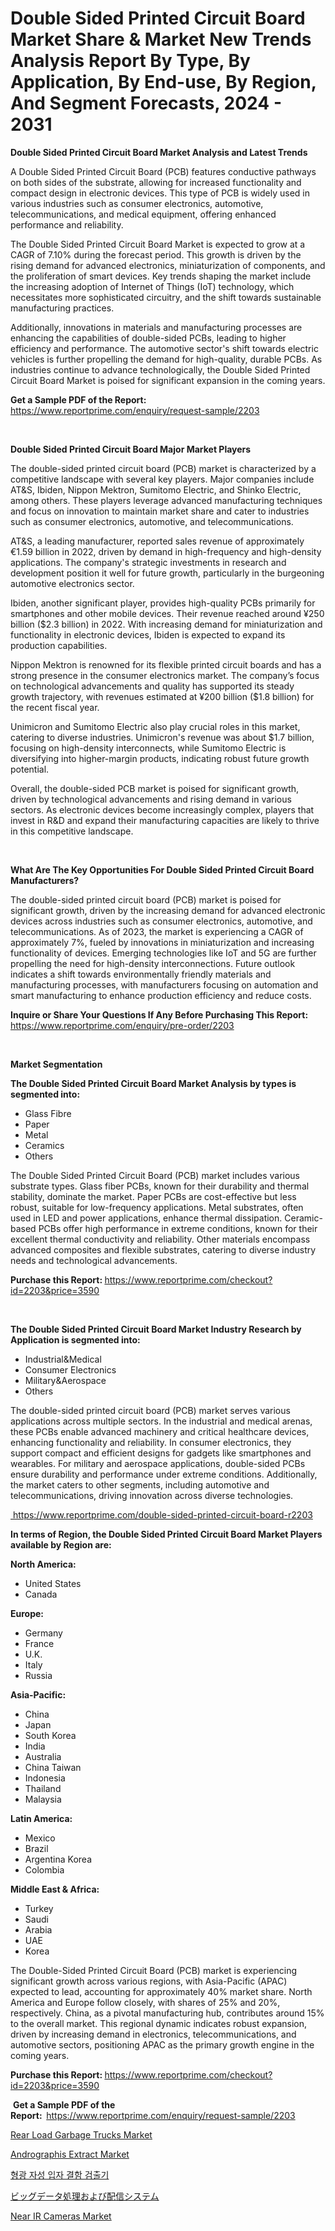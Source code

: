 <p><h1>Double Sided Printed Circuit Board Market Share & Market New Trends Analysis Report By Type, By Application, By End-use, By Region, And Segment Forecasts, 2024 - 2031</h1></p><p><strong>Double Sided Printed Circuit Board Market Analysis and Latest Trends</strong></p>
<p><p>A Double Sided Printed Circuit Board (PCB) features conductive pathways on both sides of the substrate, allowing for increased functionality and compact design in electronic devices. This type of PCB is widely used in various industries such as consumer electronics, automotive, telecommunications, and medical equipment, offering enhanced performance and reliability.</p><p>The Double Sided Printed Circuit Board Market is expected to grow at a CAGR of 7.10% during the forecast period. This growth is driven by the rising demand for advanced electronics, miniaturization of components, and the proliferation of smart devices. Key trends shaping the market include the increasing adoption of Internet of Things (IoT) technology, which necessitates more sophisticated circuitry, and the shift towards sustainable manufacturing practices. </p><p>Additionally, innovations in materials and manufacturing processes are enhancing the capabilities of double-sided PCBs, leading to higher efficiency and performance. The automotive sector's shift towards electric vehicles is further propelling the demand for high-quality, durable PCBs. As industries continue to advance technologically, the Double Sided Printed Circuit Board Market is poised for significant expansion in the coming years.</p></p>
<p><strong>Get a Sample PDF of the Report:&nbsp;</strong> <a href="https://www.reportprime.com/enquiry/request-sample/2203">https://www.reportprime.com/enquiry/request-sample/2203</a></p>
<p>&nbsp;</p>
<p><strong>Double Sided Printed Circuit Board Major Market Players</strong></p>
<p><p>The double-sided printed circuit board (PCB) market is characterized by a competitive landscape with several key players. Major companies include AT&S, Ibiden, Nippon Mektron, Sumitomo Electric, and Shinko Electric, among others. These players leverage advanced manufacturing techniques and focus on innovation to maintain market share and cater to industries such as consumer electronics, automotive, and telecommunications.</p><p>AT&S, a leading manufacturer, reported sales revenue of approximately €1.59 billion in 2022, driven by demand in high-frequency and high-density applications. The company's strategic investments in research and development position it well for future growth, particularly in the burgeoning automotive electronics sector.</p><p>Ibiden, another significant player, provides high-quality PCBs primarily for smartphones and other mobile devices. Their revenue reached around ¥250 billion ($2.3 billion) in 2022. With increasing demand for miniaturization and functionality in electronic devices, Ibiden is expected to expand its production capabilities.</p><p>Nippon Mektron is renowned for its flexible printed circuit boards and has a strong presence in the consumer electronics market. The company’s focus on technological advancements and quality has supported its steady growth trajectory, with revenues estimated at ¥200 billion ($1.8 billion) for the recent fiscal year.</p><p>Unimicron and Sumitomo Electric also play crucial roles in this market, catering to diverse industries. Unimicron's revenue was about $1.7 billion, focusing on high-density interconnects, while Sumitomo Electric is diversifying into higher-margin products, indicating robust future growth potential.</p><p>Overall, the double-sided PCB market is poised for significant growth, driven by technological advancements and rising demand in various sectors. As electronic devices become increasingly complex, players that invest in R&D and expand their manufacturing capacities are likely to thrive in this competitive landscape.</p></p>
<p>&nbsp;</p>
<p><strong>What Are The Key Opportunities For Double Sided Printed Circuit Board Manufacturers?</strong></p>
<p><p>The double-sided printed circuit board (PCB) market is poised for significant growth, driven by the increasing demand for advanced electronic devices across industries such as consumer electronics, automotive, and telecommunications. As of 2023, the market is experiencing a CAGR of approximately 7%, fueled by innovations in miniaturization and increasing functionality of devices. Emerging technologies like IoT and 5G are further propelling the need for high-density interconnections. Future outlook indicates a shift towards environmentally friendly materials and manufacturing processes, with manufacturers focusing on automation and smart manufacturing to enhance production efficiency and reduce costs.</p></p>
<p><strong>Inquire or Share Your Questions If Any Before Purchasing This Report:</strong> <a href="https://www.reportprime.com/enquiry/pre-order/2203">https://www.reportprime.com/enquiry/pre-order/2203</a></p>
<p>&nbsp;</p>
<p><strong>Market Segmentation</strong></p>
<p><strong>The Double Sided Printed Circuit Board Market Analysis by types is segmented into:</strong></p>
<p><ul><li>Glass Fibre</li><li>Paper</li><li>Metal</li><li>Ceramics</li><li>Others</li></ul></p>
<p><p>The Double Sided Printed Circuit Board (PCB) market includes various substrate types. Glass fiber PCBs, known for their durability and thermal stability, dominate the market. Paper PCBs are cost-effective but less robust, suitable for low-frequency applications. Metal substrates, often used in LED and power applications, enhance thermal dissipation. Ceramic-based PCBs offer high performance in extreme conditions, known for their excellent thermal conductivity and reliability. Other materials encompass advanced composites and flexible substrates, catering to diverse industry needs and technological advancements.</p></p>
<p><strong>Purchase this Report:&nbsp;</strong><a href="https://www.reportprime.com/checkout?id=2203&price=3590">https://www.reportprime.com/checkout?id=2203&price=3590</a></p>
<p>&nbsp;</p>
<p><strong>The Double Sided Printed Circuit Board Market Industry Research by Application is segmented into:</strong></p>
<p><ul><li>Industrial&Medical</li><li>Consumer Electronics</li><li>Military&Aerospace</li><li>Others</li></ul></p>
<p><p>The double-sided printed circuit board (PCB) market serves various applications across multiple sectors. In the industrial and medical arenas, these PCBs enable advanced machinery and critical healthcare devices, enhancing functionality and reliability. In consumer electronics, they support compact and efficient designs for gadgets like smartphones and wearables. For military and aerospace applications, double-sided PCBs ensure durability and performance under extreme conditions. Additionally, the market caters to other segments, including automotive and telecommunications, driving innovation across diverse technologies.</p></p>
<p><a href="https://www.reportprime.com/double-sided-printed-circuit-board-r2203">&nbsp;https://www.reportprime.com/double-sided-printed-circuit-board-r2203</a></p>
<p><strong>In terms of Region, the Double Sided Printed Circuit Board Market Players available by Region are:</strong></p>
<p>
    <p> <strong> North America: </strong>
        <ul>
            <li>United States</li>
            <li>Canada</li>
        </ul>
        </p> 
    <p> <strong> Europe: </strong>
        <ul>
            <li>Germany</li>
            <li>France</li>
            <li>U.K.</li>
            <li>Italy</li>
            <li>Russia</li>
        </ul>
        </p> 
    <p> <strong> Asia-Pacific: </strong>
        <ul>
            <li>China</li>
            <li>Japan</li>
            <li>South Korea</li>
            <li>India</li>
            <li>Australia</li>
            <li>China Taiwan</li>
            <li>Indonesia</li>
            <li>Thailand</li>
            <li>Malaysia</li>
        </ul>
        </p> 
    <p> <strong> Latin America: </strong>
        <ul>
            <li>Mexico</li>
            <li>Brazil</li>
            <li>Argentina Korea</li>
            <li>Colombia</li>
        </ul>
        </p> 
    <p> <strong> Middle East & Africa: </strong>
        <ul>
            <li>Turkey</li>
            <li>Saudi</li>
            <li>Arabia</li>
            <li>UAE</li>
            <li>Korea</li>
        </ul>
    </p>
    </p>
<p><p>The Double-Sided Printed Circuit Board (PCB) market is experiencing significant growth across various regions, with Asia-Pacific (APAC) expected to lead, accounting for approximately 40% market share. North America and Europe follow closely, with shares of 25% and 20%, respectively. China, as a pivotal manufacturing hub, contributes around 15% to the overall market. This regional dynamic indicates robust expansion, driven by increasing demand in electronics, telecommunications, and automotive sectors, positioning APAC as the primary growth engine in the coming years.</p></p>
<p><strong>Purchase this Report: </strong><a href="https://www.reportprime.com/checkout?id=2203&price=3590">https://www.reportprime.com/checkout?id=2203&price=3590</a></p>
<p>&nbsp;<strong>Get a Sample PDF of the Report:&nbsp;&nbsp;</strong><a href="https://www.reportprime.com/enquiry/request-sample/2203">https://www.reportprime.com/enquiry/request-sample/2203</a></p>
<p><strong></strong></p>
<p><p><a href="https://www.linkedin.com/pulse/strategic-roadmap-success-global-rear-load-garbage-trucks-market-wvlrc?trackingId=vwGIosXfSqSsOX70NAMcHw%3D%3D">Rear Load Garbage Trucks Market</a></p><p><a href="https://issuu.com/reportprime-2/docs/andrographis-extract-market-size-20_555414b932fe78">Andrographis Extract Market</a></p><p><a href="https://medium.com/@darianswift1922_33282/fluorescent-magnetic-particles-flaw-detector-market-%EC%9D%98-%EA%B8%80%EB%A1%9C%EB%B2%8C-%EC%8B%9C%EC%9E%A5-%EA%B0%9C%EC%9A%94%EB%8A%94-%EC%A0%84-%EC%84%B8%EA%B3%84-%EB%B0%8F-%EC%A3%BC%EC%9A%94-%EC%8B%9C%EC%9E%A5%EC%9D%98-%EC%82%B0%EC%97%85%EC%97%90-%EC%98%81%ED%96%A5%EC%9D%84-%EB%AF%B8%EC%B9%98%EB%8A%94-%EC%A3%BC%EC%9A%94-95e17c9299c3">형광 자성 입자 결함 검출기</a></p><p><a href="https://medium.com/@vadkqfca47/big-data-processing-and-distribution-system-market-%E3%81%AF-%E3%82%B3%E3%82%B9%E3%83%88%E7%AE%A1%E7%90%86%E3%81%A8%E5%8A%B9%E7%8E%87%E5%90%91%E4%B8%8A%E3%82%92%E5%84%AA%E5%85%88%E3%81%97%E3%81%BE%E3%81%99-b07d29d5058b">ビッグデータ処理および配信システム</a></p><p><a href="https://github.com/Annahawkins697/Market-Research-Report-List-1/blob/main/near-ir-cameras-market.md">Near IR Cameras Market</a></p></p>